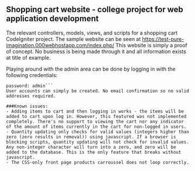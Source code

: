 ## Shopping cart website - college project for web application development

The relevant controllers, models, views, and scripts for a shopping cart CodeIgniter project. The sample website can be seen at https://test-pure-imagination.000webhostapp.com/index.php/
This website is simply a proof of concept. No business is being made through it and all information exists at title of example.

Playing around with the admin area can be done by logging in with the following credentials:
```email: admin@admin.com
password: admin```
User accounts can simply be created. No email confirmation so no valid addresses required.

###Known issues:
- Adding items to cart and then logging in works - the items will be added to cart upon log in. However, this featured was not implemented completely. There's no support to viewing the cart nor any indicator of the amount of items currently in the cart for non-logged in users.
- Quantity updating only checks for valid values (integers higher than zero (zero results in removal)) using javascript. If a browser is blocking scripts, quantity updating will not check for invalid values. Any non-integer character will turn into a zero, and zero will be added to the database. This is the only feature that breaks without javascript.
- The CSS-only front page products carroussel does not loop correctly.